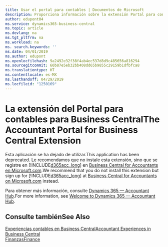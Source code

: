 ```yaml
---
title: Usar el portal para contables | Documentos de Microsoft
description: Proporciona información sobre la extensión Portal para contables.
author: edupont04
ms.service: dynamics365-business-central
ms.topic: article
ms.devlang: na
ms.tgt_pltfrm: na
ms.workload: na
ms. search.keywords: ''
ms.date: 04/01/2019
ms.author: edupont
ms.openlocfilehash: 9a2492e32f38f4ab4ec537d8d9c485656a816294
ms.sourcegitcommit: 60b87e5eb32bb408dd65b9855c29159b1dfbfca8
ms.translationtype: HT
ms.contentlocale: es-MX
ms.lasthandoff: 04/29/2019
ms.locfileid: "1250169"
---
```

# <a name="the-accountant-portal-for-business-central-extension"></a><span data-ttu-id="51951-103">La extensión del Portal para contables para Business Central</span><span class="sxs-lookup"><span data-stu-id="51951-103">The Accountant Portal for Business Central Extension</span></span>
<span data-ttu-id="51951-104">Esta aplicación se ha dejado de utilizar.</span><span class="sxs-lookup"><span data-stu-id="51951-104">This application has been deprecated.</span></span> <span data-ttu-id="51951-105">Le recomendamos que no instale esta extensión, sino que se registre en [!INCLUDE[d365acc_long](includes/d365acc_long_md.md)] en [Business Central for Accountants en Microsoft.com](https://www.microsoft.com/en-us/dynamics365/financial-insights-for-accountants).</span><span class="sxs-lookup"><span data-stu-id="51951-105">We recommend that you do not install this extension but sign up for [!INCLUDE[d365acc_long](includes/d365acc_long_md.md)] at [Business Central for Accountants on Microsoft.com](https://www.microsoft.com/en-us/dynamics365/financial-insights-for-accountants) instead.</span></span>

<span data-ttu-id="51951-106">Para obtener más información, consulte [Dynamics 365 — Accountant Hub](/dynamics365/accountants/index).</span><span class="sxs-lookup"><span data-stu-id="51951-106">For more information, see [Welcome to Dynamics 365 — Accountant Hub](/dynamics365/accountants/index).</span></span>  

## <a name="see-also"></a><span data-ttu-id="51951-107">Consulte también</span><span class="sxs-lookup"><span data-stu-id="51951-107">See Also</span></span>
[<span data-ttu-id="51951-108">Experiencias contables en Business Central</span><span class="sxs-lookup"><span data-stu-id="51951-108">Accountant Experiences in Business Central </span></span>](finance-accounting.md)  
[<span data-ttu-id="51951-109">Finanzas</span><span class="sxs-lookup"><span data-stu-id="51951-109">Finance</span></span>](finance.md)  
